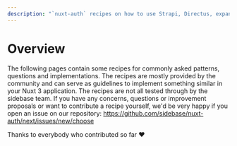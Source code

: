 ```yaml
---
description: "`nuxt-auth` recipes on how to use Strapi, Directus, expand user session data and more for Vue / Nuxt 3 apps."
---
```

# Overview

The following pages contain some recipes for commonly asked patterns, questions and implementations. The recipes are mostly provided by the community and can serve as guidelines to implement something similar in your Nuxt 3 application. The recipes are not all tested through by the sidebase team. If you have any concerns, questions or improvement proposals or want to contribute a recipe yourself, we'd be very happy if you open an issue on our repository: https://github.com/sidebase/nuxt-auth/next/issues/new/choose

Thanks to everybody who contributed so far ❤️

